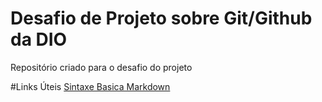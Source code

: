 # Desafio de Projeto sobre Git/Github da DIO
Repositório criado para o desafio do projeto 

#Links Úteis
[Sintaxe Basica Markdown](https://www.markdownguide.org/basic-syntax/)
